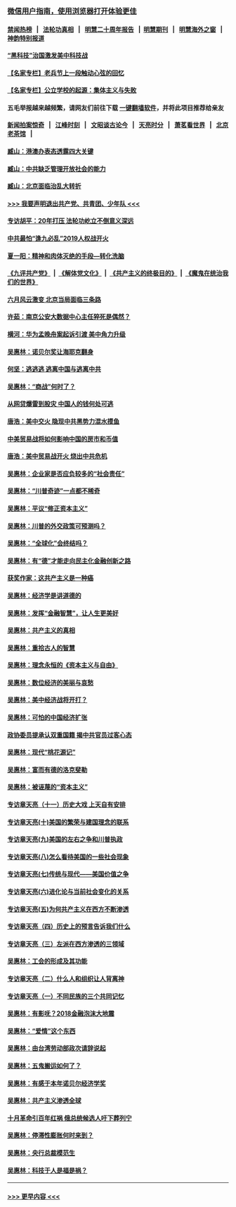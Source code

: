 ### [微信用户指南，使用浏览器打开体验更佳](https://github.com/gfw-breaker/banned-news1/blob/master/indexes/wechat-guide.md?t=0)
#### [禁闻热榜](热点新闻.md?t=0)  &nbsp;&nbsp;|&nbsp;&nbsp; [法轮功真相](https://github.com/gfw-breaker/truth/blob/master/README.md?t=0) &nbsp;&nbsp;|&nbsp;&nbsp; [明慧二十周年报告](https://github.com/gfw-breaker/mh-reports/blob/master/README.md?t=0) &nbsp;&nbsp;|&nbsp;&nbsp;[明慧期刊](https://github.com/gfw-breaker/mh-qikan) &nbsp;&nbsp;|&nbsp;&nbsp; [明慧海外之窗](https://github.com/gfw-breaker/mh-news/blob/master/README.md?t=0) &nbsp;&nbsp;|&nbsp;&nbsp; [神韵特别报道](https://github.com/gfw-breaker/mh-news/blob/master/shenyun.md?t=0)
#### [“黑科技”治国激发美中科技战](../pages/nsc423/n11638056.md?t=02071922) 
#### [【名家专栏】老兵节上一段触动心弦的回忆](../pages/nsc423/n11646016.md?t=02071922) 
#### [【名家专栏】公立学校的起源：集体主义与失败](../pages/nsc423/n11601833.md?t=02071922) 
#### 五毛举报越来越频繁，请网友们前往下载 [一键翻墙软件](https://github.com/gfw-breaker/ssr-accounts)，并将此项目推荐给亲友
#### [新闻拍案惊奇](https://github.com/gfw-breaker/banned-news1/blob/master/pages/link4.md) &nbsp;&nbsp;|&nbsp;&nbsp; [江峰时刻](https://github.com/gfw-breaker/banned-news1/blob/master/pages/link4.md) &nbsp;&nbsp;|&nbsp;&nbsp; [文昭谈古论今](https://github.com/gfw-breaker/banned-news1/blob/master/pages/link4.md) &nbsp;&nbsp;|&nbsp;&nbsp; [天亮时分](https://github.com/gfw-breaker/banned-news1/blob/master/pages/link4.md) &nbsp;&nbsp;|&nbsp;&nbsp; [萧茗看世界](https://github.com/gfw-breaker/banned-news1/blob/master/pages/link4.md) &nbsp;&nbsp;|&nbsp;&nbsp; [北京老茶馆](https://github.com/gfw-breaker/banned-news1/blob/master/pages/link4.md) &nbsp;&nbsp;|&nbsp;&nbsp; 
#### [臧山：港澳办表态透露四大关键](../pages/nsc423/n11421628.md?t=02071922) 
#### [臧山：中共缺乏管理开放社会的能力](../pages/nsc423/n11407457.md?t=02071922) 
#### [臧山：北京面临治乱大转折](../pages/nsc423/n11406895.md?t=02071922) 
#### [>>> 我要声明退出共产党、共青团、少年队 <<<](https://github.com/begood0513/goodnews/blob/master/quit/letter.md) 
#### [专访胡平：20年打压 法轮功屹立不倒意义深远](../pages/nsc423/n11398800.md?t=02071922) 
#### [中共最怕“逢九必乱”2019人权战开火](../pages/nsc423/n11385248.md?t=02071922) 
#### [夏一阳：精神和肉体灭绝的手段—转化洗脑](../pages/nsc423/n11368250.md?t=02071922) 
#### [《九评共产党》](https://github.com/begood0513/9ping.md/blob/master/README.md) &nbsp;|&nbsp; [《解体党文化》](../../../../jtdwh.md/blob/master/README.md)  &nbsp;|&nbsp; [《共产主义的终极目的》](../../../../gczydzjmd.md/blob/master/README.md) &nbsp;|&nbsp; [《魔鬼在统治我们的世界》](../../../../mgztzwmdsj.md/blob/master/README.md) 
#### [六月风云激变 北京当局面临三条路](../pages/nsc423/n11313668.md?t=02071922) 
#### [许茹：南京公安大数据中心主任猝死是偶然？](../pages/nsc423/n11064744.md?t=02071922) 
#### [横河：华为孟晚舟案起诉引渡 美中角力升级](../pages/nsc423/n11027230.md?t=02071922) 
#### [吴惠林：诺贝尔奖让海耶克翻身](../pages/nsc423/n10890049.md?t=02071922) 
#### [何坚：逃逃逃 逃离中国与逃离中共](../pages/nsc423/n10592891.md?t=02071922) 
#### [吴惠林：“商战”何时了？](../pages/nsc423/n10573558.md?t=02071922) 
#### [从网贷爆雷到股灾 中国人的钱何处可逃](../pages/nsc423/n10572800.md?t=02071922) 
#### [唐浩：美中交火 隐现中共黑势力混水摸鱼](../pages/nsc423/n10544040.md?t=02071922) 
#### [中美贸易战将如何影响中国的房市和币值](../pages/nsc423/n10543697.md?t=02071922) 
#### [唐浩：美中贸易战开火 烧出中共危机](../pages/nsc423/n10540126.md?t=02071922) 
#### [吴惠林：企业家是否应负较多的“社会责任”](../pages/nsc423/n10535022.md?t=02071922) 
#### [吴惠林：“川普奇迹”一点都不稀奇](../pages/nsc423/n10512808.md?t=02071922) 
#### [吴惠林：平议“修正资本主义”](../pages/nsc423/n10495724.md?t=02071922) 
#### [吴惠林：川普的外交政策可预测吗？](../pages/nsc423/n10462387.md?t=02071922) 
#### [吴惠林：“全球化”会终结吗？](../pages/nsc423/n10452838.md?t=02071922) 
#### [吴惠林：有“德”才能走向民主化金融创新之路](../pages/nsc423/n10432292.md?t=02071922) 
#### [获奖作家：这共产主义是一种癌](../pages/nsc423/n10431541.md?t=02071922) 
#### [吴惠林：经济学是讲道德的](../pages/nsc423/n10398014.md?t=02071922) 
#### [吴惠林：发挥“金融智慧”，让人生更美好](../pages/nsc423/n10375019.md?t=02071922) 
#### [吴惠林：共产主义的真相](../pages/nsc423/n10351394.md?t=02071922) 
#### [吴惠林：重拾古人的智慧](../pages/nsc423/n10337691.md?t=02071922) 
#### [吴惠林：理念永恒的《资本主义与自由》](../pages/nsc423/n10316274.md?t=02071922) 
#### [吴惠林：数位经济的美丽与哀愁](../pages/nsc423/n10292946.md?t=02071922) 
#### [吴惠林：美中经济战将开打？](../pages/nsc423/n10258825.md?t=02071922) 
#### [吴惠林：可怕的中国经济扩张](../pages/nsc423/n10219147.md?t=02071922) 
#### [政协委员提承认双重国籍 揭中共官员过客心态](../pages/nsc423/n10208809.md?t=02071922) 
#### [吴惠林：现代“桃花源记”](../pages/nsc423/n10185234.md?t=02071922) 
#### [吴惠林：富而有德的洛克斐勒](../pages/nsc423/n10142264.md?t=02071922) 
#### [吴惠林：被诬蔑的“资本主义”](../pages/nsc423/n10124816.md?t=02071922) 
#### [专访章天亮（十一）历史大戏 上天自有安排](../pages/nsc423/n10094905.md?t=02071922) 
#### [专访章天亮(十)美国的繁荣与建国理念的联系](../pages/nsc423/n10094899.md?t=02071922) 
#### [专访章天亮(九)美国的左右之争和川普执政](../pages/nsc423/n10094889.md?t=02071922) 
#### [专访章天亮(八)怎么看待美国的一些社会现象](../pages/nsc423/n10094857.md?t=02071922) 
#### [专访章天亮(七)传统与现代——美国价值之争](../pages/nsc423/n10093140.md?t=02071922) 
#### [专访章天亮(六)进化论与当前社会变化的关系](../pages/nsc423/n10092036.md?t=02071922) 
#### [专访章天亮(五)为何共产主义在西方不断渗透](../pages/nsc423/n10083620.md?t=02071922) 
#### [专访章天亮（四）历史上的预言告诉我们什么](../pages/nsc423/n10083606.md?t=02071922) 
#### [专访章天亮（三）左派在西方渗透的三领域](../pages/nsc423/n10081115.md?t=02071922) 
#### [吴惠林：工会的形成及其功能](../pages/nsc423/n10080633.md?t=02071922) 
#### [专访章天亮（二）什么人和组织让人背离神](../pages/nsc423/n10076637.md?t=02071922) 
#### [专访章天亮（一）不同民族的三个共同记忆](../pages/nsc423/n10074188.md?t=02071922) 
#### [吴惠林：有影呒？2018金融泡沫大地震](../pages/nsc423/n10040534.md?t=02071922) 
#### [吴惠林：“爱情”这个东西](../pages/nsc423/n10019423.md?t=02071922) 
#### [吴惠林：由台湾劳动部政次请辞说起](../pages/nsc423/n9979679.md?t=02071922) 
#### [吴惠林：五鬼搬运如何了？](../pages/nsc423/n9925338.md?t=02071922) 
#### [吴惠林：有感于本年诺贝尔经济学奖](../pages/nsc423/n9871883.md?t=02071922) 
#### [吴惠林：共产主义渗透全球](../pages/nsc423/n9812748.md?t=02071922) 
#### [十月革命引百年红祸 俄总统候选人吁下葬列宁](../pages/nsc423/n9810182.md?t=02071922) 
#### [吴惠林：停滞性膨胀何时来到？](../pages/nsc423/n9764136.md?t=02071922) 
#### [吴惠林：央行总裁模范生](../pages/nsc423/n9728134.md?t=02071922) 
#### [吴惠林：科技于人是福是祸？](../pages/nsc423/n9672982.md?t=02071922) 

----
#### [ >>> 更早内容 <<< ](../indexes/nsc423-earlier.md)
